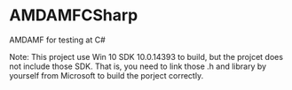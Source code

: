 # AMDAMFCSharp
AMDAMF for testing at C#

Note:
This project use Win 10 SDK 10.0.14393 to build, but the projcet does not include those SDK. 
That is, you need to link those .h and library by yourself from Microsoft to build the porject correctly.
